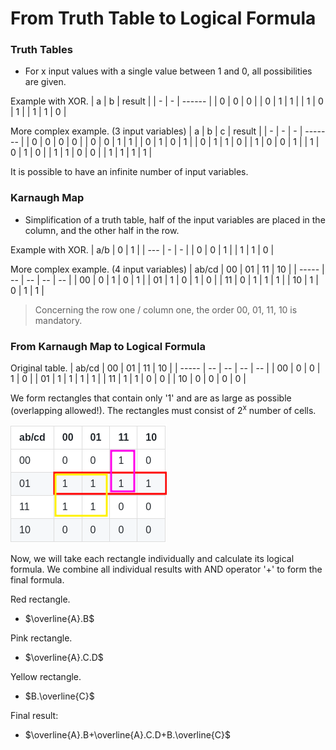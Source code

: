 # From Truth Table to Logical Formula

### Truth Tables

- For x input values with a single value between 1 and 0, all possibilities are given.

Example with XOR.
| a | b | result |
| - | - | ------ |
| 0 | 0 |   0    |
| 0 | 1 |   1    |
| 1 | 0 |   1    |
| 1 | 1 |   0    |

More complex example. (3 input variables)
| a | b | c | result |
| - | - | - | ------- |
| 0 | 0 | 0 |   0    |
| 0 | 0 | 1 |   1    |
| 0 | 1 | 0 |   1    |
| 0 | 1 | 1 |   0    |
| 1 | 0 | 0 |   1    |
| 1 | 0 | 1 |   0    |
| 1 | 1 | 0 |   0    |
| 1 | 1 | 1 |   1    |

It is possible to have an infinite number of input variables.

### Karnaugh Map

- Simplification of a truth table, half of the input variables are placed in the column, and the other half in the row.

Example with XOR.
| a/b | 0 | 1 |
| --- | - | - |
|  0  | 0 | 1 |
|  1  | 1 | 0 |

More complex example. (4 input variables)
| ab/cd | 00 | 01 | 11 | 10 |
| ----- | -- | -- | -- | -- |
|  00   |  0 |  1 |  0 |  1 |
|  01   |  1 |  0 |  1 |  0 |
|  11   |  0 |  1 |  1 |  1 |
|  10   |  1 |  0 |  1 |  1 |

> Concerning the row one / column one, the order 00, 01, 11, 10 is mandatory.

### From Karnaugh Map to Logical Formula

Original table.
| ab/cd | 00 | 01 | 11 | 10 |
| ----- | -- | -- | -- | -- |
|  00   |  0 |  0 |  1 |  0 |
|  01   |  1 |  1 |  1 |  1 |
|  11   |  1 |  1 |  0 |  0 |
|  10   |  0 |  0 |  0 |  0 |

We form rectangles that contain only '1' and are as large as possible (overlapping allowed!). The rectangles must consist of 2<sup>x</sup> number of cells.

![1699020485039](image/table-to-formula/1699020485039.png)

Now, we will take each rectangle individually and calculate its logical formula. We combine all individual results with AND operator '+' to form the final formula.

Red rectangle.
- $\overline{A}.B$

Pink rectangle.
- $\overline{A}.C.D$

Yellow rectangle.
- $B.\overline{C}$

Final result:
- $\overline{A}.B+\overline{A}.C.D+B.\overline{C}$